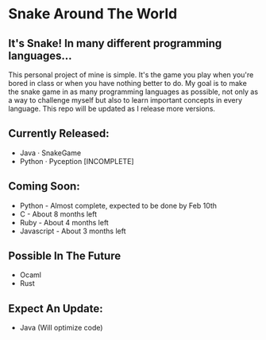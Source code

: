 # Snake Around The World
## It's Snake! In many different programming languages...

This personal project of mine is simple. It's the game you play when you're bored in class or when you have nothing better to do. My goal is to make the snake game in as many programming languages as possible, not only as a way to challenge myself but also to learn important concepts in every language. This repo will be updated as I release more versions.

## Currently Released:
- Java · SnakeGame
- Python · Pyception [INCOMPLETE]

## Coming Soon:
- Python - Almost complete, expected to be done by Feb 10th 
- C - About 8 months left
- Ruby - About 4 months left
- Javascript - About 3 months left

## Possible In The Future
- Ocaml
- Rust

## Expect An Update:
- Java (Will optimize code)
